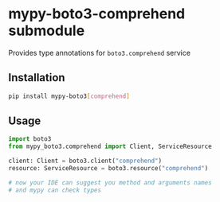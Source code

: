 # mypy-boto3-comprehend submodule

Provides type annotations for `boto3.comprehend` service

## Installation

```bash
pip install mypy-boto3[comprehend]
```

## Usage

```python
import boto3
from mypy_boto3.comprehend import Client, ServiceResource

client: Client = boto3.client("comprehend")
resource: ServiceResource = boto3.resource("comprehend")

# now your IDE can suggest you method and arguments names
# and mypy can check types
```

